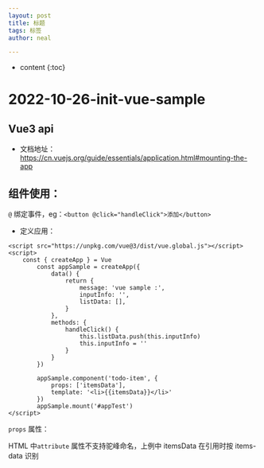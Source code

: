 ```yaml
---
layout: post
title: 标题
tags: 标签
author: neal

---
```

* content
{:toc}
# 2022-10-26-init-vue-sample



## Vue3 api

* 文档地址：https://cn.vuejs.org/guide/essentials/application.html#mounting-the-app



## 组件使用：

`@` 绑定事件，eg：```<button @click="handleClick">添加</button>```

* 定义应用：

``` vue
<script src="https://unpkg.com/vue@3/dist/vue.global.js"></script>
<script>
	const { createApp } = Vue
        const appSample = createApp({
            data() {
                return {
                    message: 'vue sample :',
                    inputInfo: '',
                    listData: [],
                }
            },
            methods: {
                handleClick() {
                    this.listData.push(this.inputInfo)
                    this.inputInfo = ''
                }
            }
        })

        appSample.component('todo-item', {
            props: ['itemsData'],
            template: '<li>{{itemsData}}</li>'
        })	
        appSample.mount('#appTest')
</script>		
```



`props` 属性：

HTML 中`attribute` 属性不支持驼峰命名，上例中 itemsData 在引用时按 items-data 识别